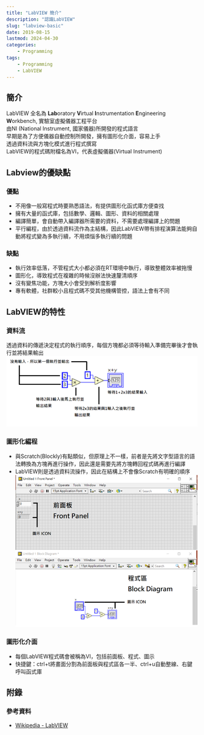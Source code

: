```yaml
---
title: "LabVIEW 簡介"
description: "認識LabVIEW"
slug: "labview-basic"
date: 2019-08-15
lastmod: 2024-04-30
categories:
    - Programming
tags:
    - Programming
    - LabVIEW
---
```


## 簡介
LabVIEW 全名為 **Lab**oratory **V**irtual **I**nstrumentation **E**ngineering **W**orkbench, 實驗室虛擬儀器工程平台<br>
由NI (National Instrument, 國家儀器)所開發的程式語言<br>
早期是為了方便儀器自動控制所開發，擁有圖形化介面，容易上手<br>
透過資料流與方塊化模式進行程式撰寫<br>
LabVIEW的程式碼附檔名為VI，代表虛擬儀器(Virtual Instrument)

## Labview的優缺點
### 優點
* 不用像一般寫程式時要熟悉語法，有提供圖形化函式庫方便查找
* 擁有大量的函式庫，包括數學、邏輯、圖形、資料的相關處理
* 編譯簡單，會自動帶入編譯器所需要的資料，不需要處理編譯上的問題
* 平行編程，由於透過資料流作為主結構，因此LabVIEW帶有排程演算法能夠自動將程式變為多執行續，不用煩惱多執行續的問題

### 缺點
* 執行效率低落，不管程式大小都必須在RT環境中執行，導致整體效率被拖慢
* 圖形化，導致程式在複雜的時候沒辦法快速釐清順序
* 沒有變焦功能，方塊大小會受到解析度影響
* 專有軟體，社群較小且程式碼不受其他機構管控，語法上會有不同

## LabVIEW的特性
### 資料流
透過資料的傳遞決定程式的執行順序，每個方塊都必須等待輸入準備完畢後才會執行並將結果輸出
![Data Flow](Data_flow.png)

### 圖形化編程
* 與Scratch(Blockly)有點類似，但原理上不一樣，前者是先將文字型語言的語法轉換為方塊再進行操作，因此還是需要先將方塊轉回程式碼再進行編譯
* LabVIEW則是透過資料流操作，因此在結構上不會像Scratch有明確的順序
![Graphics](Graphics.png)

### 圖形化介面
* 每個LabVIEW程式碼會被稱為VI，包括前面板、程式、圖示
* 快捷鍵：ctrl+t將畫面分割為前面板與程式區各一半、ctrl+u自動整線、右鍵呼叫函式庫

## 附錄
### 參考資料
* [Wikipedia - LabVIEW](https://en.wikipedia.org/wiki/LabVIEW)
